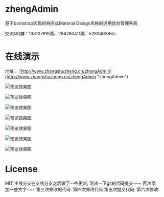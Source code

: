 # zhengAdmin

基于bootstrap实现的响应式Material Design风格的通用后台管理系统

交流QQ群：133107819🈵、284280411🈵、528049386♨️

# 在线演示

地址： [http://www.zhangshuzheng.cn/zhengAdmin](http://www.zhangshuzheng.cn/zhengAdmin "zhengAdmin")


![预览效果图](src/resources/images/zheng-upms-theme.png)

![预览效果图](src/resources/images/zheng-cms-theme.png)

![预览效果图](src/resources/images/zheng-pay-theme.png)

![预览效果图](src/resources/images/zheng-ucenter-theme.png)

![预览效果图](src/resources/images/zheng-oss-theme.png)

![预览效果图](src/resources/images/zheng-cms-theme-m1.png)

![预览效果图](src/resources/images/zheng-cms-theme-m2.png)

# License
  MIT
  主线分支在支线分支之后做了一些更新;
  测试一下git的代码提交~~~
  再次添加一些文字~~~
第三次修改的代码.
第四次修改代码
第五次提交代码;
第六次修改.
